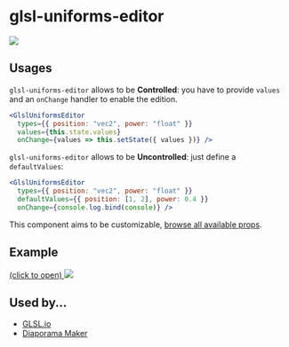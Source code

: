 glsl-uniforms-editor
====================

[![](https://nodei.co/npm/glsl-uniforms-editor.png)](https://www.npmjs.com/package/glsl-uniforms-editor)

Usages
-----

`glsl-uniforms-editor` allows to be **Controlled**:
you have to provide `values` and an `onChange` handler
to enable the edition.
```jsx
<GlslUniformsEditor
  types={{ position: "vec2", power: "float" }}
  values={this.state.values}
  onChange={values => this.setState({ values })} />
```

`glsl-uniforms-editor` allows to be **Uncontrolled**:
just define a `defaultValues`:
```jsx
<GlslUniformsEditor
  types={{ position: "vec2", power: "float" }}
  defaultValues={{ position: [1, 2], power: 0.4 }}
  onChange={console.log.bind(console)} />
```

This component aims to be customizable,
[browse all available props](https://github.com/gre/glsl-uniforms-editor/blob/master/src/UniformsEditor.js#L9-L67).

## Example

[(click to open)
![](http://i.imgur.com/LId06Xz.png)
](http://gre.github.io/glsl-uniforms-editor/example/)

Used by...
----------

- [GLSL.io](http://glsl.io)
- [Diaporama Maker](https://github.com/gre/diaporama-maker)
